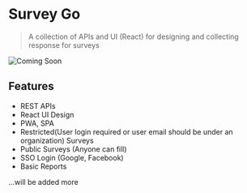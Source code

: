 # Survey Go
> A collection of APIs and UI (React) for designing and collecting response for surveys

![Coming Soon](https://www.pngitem.com/pimgs/m/46-460575_product-under-development-hd-png-download.png)

## Features
* REST APIs
* React UI Design
* PWA, SPA
* Restricted(User login required or user email should be under an organization) Surveys
* Public Surveys (Anyone can fill)
* SSO Login (Google, Facebook)
* Basic Reports

...will be added more
